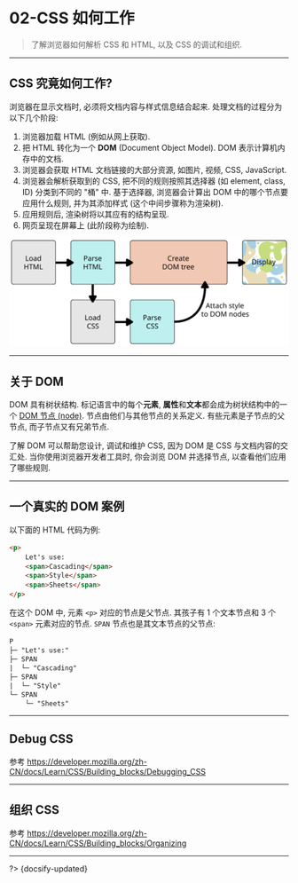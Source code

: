 # 02-CSS 如何工作

> 了解浏览器如何解析 CSS 和 HTML, 以及 CSS 的调试和组织.

---

## CSS 究竟如何工作?

浏览器在显示文档时, 必须将文档内容与样式信息结合起来. 处理文档的过程分为以下几个阶段:

1. 浏览器加载 HTML (例如从网上获取).
2. 把 HTML 转化为一个 **DOM** (Document Object Model). DOM 表示计算机内存中的文档.
3. 浏览器会获取 HTML 文档链接的大部分资源, 如图片, 视频, CSS, JavaScript.
4. 浏览器会解析获取到的 CSS, 把不同的规则按照其选择器 (如 element, class, ID) 分类到不同的 "桶" 中. 基于选择器, 浏览器会计算出 DOM 中的哪个节点要应用什么规则, 并为其添加样式 (这个中间步骤称为渲染树).
5. 应用规则后, 渲染树将以其应有的结构呈现.
6. 网页呈现在屏幕上 (此阶段称为绘制).

![Rendering process overview](../_assets/_images/rendering.svg ':size=600')

---

## 关于 DOM

DOM 具有树状结构. 标记语言中的每个**元素**, **属性**和**文本**都会成为树状结构中的一个 [DOM 节点 (node)](https://developer.mozilla.org/zh-CN/docs/Glossary/Node/DOM). 节点由他们与其他节点的关系定义. 有些元素是子节点的父节点, 而子节点又有兄弟节点.

了解 DOM 可以帮助您设计, 调试和维护 CSS, 因为 DOM 是 CSS 与文档内容的交汇处. 当你使用浏览器开发者工具时, 你会浏览 DOM 并选择节点, 以查看他们应用了哪些规则.

---

## 一个真实的 DOM 案例

以下面的 HTML 代码为例:

```html
<p>
    Let's use:
    <span>Cascading</span>
    <span>Style</span>
    <span>Sheets</span>
</p>
```

在这个 DOM 中, 元素 `<p>` 对应的节点是父节点. 其孩子有 1 个文本节点和 3 个 `<span>` 元素对应的节点. `SPAN` 节点也是其文本节点的父节点:

```
P
├─ "Let's use:"
├─ SPAN
|  └─ "Cascading"
├─ SPAN
|  └─ "Style"
└─ SPAN
    └─ "Sheets"
```

---

## Debug CSS

参考 <https://developer.mozilla.org/zh-CN/docs/Learn/CSS/Building_blocks/Debugging_CSS>

---

## 组织 CSS

参考 <https://developer.mozilla.org/zh-CN/docs/Learn/CSS/Building_blocks/Organizing>



---

?> {docsify-updated}